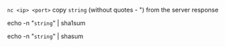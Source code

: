 
`nc <ip> <port>`
copy `string` (without quotes - ") from the server response

echo -n "`string`" | sha1sum

echo -n "`string`" | shasum